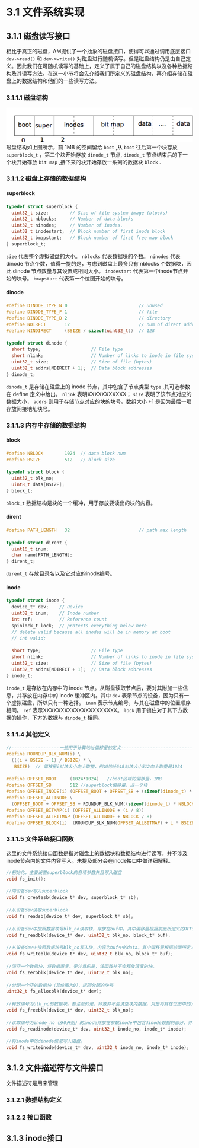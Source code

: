 # 3.1 文件系统实现
## 3.1.1 磁盘读写接口
相比于真正的磁盘，AM提供了一个抽象的磁盘接口，使得可以通过调用底层接口 ``dev->read()`` 和 ``dev->write()`` 对磁盘进行随机读写。但是磁盘结构仍是由自己定义。因此我们在可随机读写的基础上，定义了属于自己的磁盘结构以及各种数据结构及其读写方法。在这一小节将会先介绍我们所定义的磁盘结构，再介绍存储在磁盘上的数据结构和他们的一些读写方法。
### 3.1.1.1 磁盘结构
![p3-1](./assets/1.png)
磁盘结构如上图所示，前 1MB 的空间留给 ``boot`` ,从 ``boot`` 往后第一个块存放 ``superblock_t`` ，第二个块开始存放 ``dinode_t`` 节点, ``dinode_t`` 节点结束后的下一个块开始存放 ``bit map`` ,接下来的块开始存放一系列的数据块 ``block`` .

### 3.1.1.2 磁盘上存储的数据结构
#### superblock
```c
typedef struct superblock {
  uint32_t size;        // Size of file system image (blocks)
  uint32_t nblocks;     // Number of data blocks
  uint32_t ninodes;     // Number of inodes.
  uint32_t inodestart;  // Block number of first inode block
  uint32_t bmapstart;   // Block number of first free map block
} superblock_t;
```
``size`` 代表整个虚拟磁盘的大小。
``nblocks`` 代表数据块的个数。
``ninodes`` 代表 dinode 节点个数，值得一提的是，考虑到磁盘上最多只有 nblocks 个数据块，因此 dinode 节点数量与其设置成相同大小。
``inodestart`` 代表第一个inode节点开始的块号。
``bmapstart`` 代表第一个位图开始的块号。
#### dinode
```c
#define DINODE_TYPE_N 0                           // unused
#define DINODE_TYPE_F 1                           // file
#define DINODE_TYPE_D 2                           // directory
#define NDIRECT       12                          // num of direct address
#define NINDIRECT     (BSIZE / sizeof(uint32_t))  // 128

typedef struct dinode {
  short type;                   // File type
  short nlink;                  // Number of links to inode in file system
  uint32_t size;                // Size of file (bytes)
  uint32_t addrs[NDIRECT + 1];  // Data block addresses
} dinode_t;
```
``dinode_t`` 是存储在磁盘上的 inode 节点，其中包含了节点类型 ``type`` ,其可选参数在 define 定义中给出。 ``nlink`` 表明XXXXXXXXXXX； ``size`` 表明了该节点对应的数据大小， ``addrs`` 则用于存储节点对应的块的块号。数组大小 +1 是因为最后一项存放间接地址块号。
### 3.1.1.3 内存中存储的数据结构
#### block
```c
#define NBLOCK        1024  // data block num
#define BSIZE         512   // block size

typedef struct block {
  uint32_t blk_no;
  uint8_t data[BSIZE];
} block_t;
```
``block_t`` 数据结构是块的一个缓冲，用于存放要读出的块的内容。
#### dirent
```c
#define PATH_LENGTH   32                          // path max length

typedef struct dirent {
  uint16_t inum;
  char name[PATH_LENGTH];
} dirent_t;
```
``dirent_t`` 存放目录名以及它对应的inode编号。
#### inode
```c
typedef struct inode {
  device_t* dev;    // Device
  uint32_t inum;    // Inode number
  int ref;          // Reference count
  spinlock_t lock;  // protects everything below here
  // delete valid because all inodes will be in memory at boot
  // int valid;

  short type;                   // File type
  short nlink;                  // Number of links to inode in file system
  uint32_t size;                // Size of file (bytes)
  uint32_t addrs[NDIRECT + 1];  // Data block addresses
} inode_t;
```
``inode_t`` 是存放在内存中的 inode 节点。从磁盘读取节点后，要对其附加一些信息，并存放在内存中的 inode 缓冲区内。其中 
``dev`` 表示节点的设备，因为只有一个虚拟磁盘，所以只有一种选择。
``inum`` 表示节点编号，与其在磁盘中的位置顺序相同。
``ref`` 表示XXXXXXXXXXXXXXXXXXXXX。
``lock`` 用于锁住对于其下方数据的操作，下方的数据与 ``dinode_t`` 相同。
### 3.1.1.4 其他定义
```c
//------------------一些用于计算地址偏移量的定义------------------------------------------
#define ROUNDUP_BLK_NUM(i) \
  (((i + BSIZE - 1) / BSIZE) * \
   BSIZE)  // 偏移量i对块大小向上取整，例如地址648对块大小512向上取整是1024

#define OFFSET_BOOT     (1024*1024)   //boot区域的偏移量，1MB
#define OFFSET_SB       512 //superblock偏移量，占一个块
#define OFFSET_INODE(i) (OFFSET_BOOT + OFFSET_SB + (sizeof(dinode_t) * i))//inode节点i偏移量
#define OFFSET_ALLINODE \
  (OFFSET_BOOT + OFFSET_SB + ROUNDUP_BLK_NUM((sizeof(dinode_t) * NBLOCK)))//最后一个inode节点结束的偏移量
#define OFFSET_BITMAP(i) (OFFSET_ALLINODE + (i / 8))                    //位图i地址偏移量
#define OFFSET_ALLBITMAP (OFFSET_ALLINODE + NBLOCK / 8)                 //最后一个位图结束的偏移量
#define OFFSET_BLOCK(i)  (ROUNDUP_BLK_NUM(OFFSET_ALLBITMAP) + i * BSIZE)//数据块的偏移量
```
### 3.1.1.5 文件系统接口函数

这里的文件系统接口函数是指对磁盘上的数据块和数据结构进行读写，并不涉及inode节点内的文件内容写入。未提及部分会在inode接口中做详细解释。
```c
//初始化，主要设置superblock的各项参数并且写入磁盘
void fs_init();

//向设备dev写入superblock
void fs_createsb(device_t* dev, superblock_t* sb);

//从设备dev读取superblock
void fs_readsb(device_t* dev, superblock_t* sb);

//从设备dev中按照数据块号blk_no读取块，存放在buf中。其中偏移量根据前面所定义的OFFSET_BLOCK(blk_no)获得
void fs_readblk(device_t* dev, uint32_t blk_no, block_t* buf);

//从设备dev中按照数据块号blk_no写入块，内容为buf中的data。其中偏移量根据前面所定义的OFFSET_BLOCK(blk_no)获得
void fs_writeblk(device_t* dev, uint32_t blk_no, block_t* buf);

//清空一个数据块，将数据置零。要注意的是，该函数并不会释放清零的块。
void fs_zeroblk(device_t* dev, uint32_t blk_no);

//分配一个空的数据块（其位图为0），返回分配的块号
uint32_t fs_allocblk(device_t* dev);

//释放编号为blk_no的数据块。要注意的是，释放并不会清空块内数据。只是将其在位图中的bit置零。
void fs_freeblk(device_t* dev, uint32_t blk_no);

//读取编号为inode_no（从0开始）的inode并放在参数inode中包含dinode数据的部分，并构造其它部分。
void fs_readinode(device_t* dev, uint32_t inode_no, inode_t* inode);

//将inode中的dinode信息写入磁盘。
void fs_writeinode(device_t* dev, uint32_t inode_no, inode_t* inode); 
```
## 3.1.2 文件描述符与文件接口
文件描述符是用来管理
### 3.1.2.1 数据结构定义
### 3.1.2.2 接口函数
## 3.1.3 inode接口